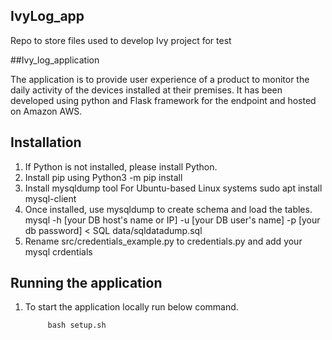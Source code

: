 ## IvyLog_app
Repo to store files used to develop Ivy project for test

##Ivy_log_application

The application is to provide user experience of a product to monitor the daily activity of the devices installed at their premises. It has been developed using python and Flask framework for the endpoint and hosted on Amazon AWS.

## Installation
1.	If Python is not installed, please install Python.
2.	Install pip using 
            Python3 -m pip install
3.	Install mysqldump tool
    For Ubuntu-based Linux systems
            sudo apt install mysql-client
4.  Once installed, use mysqldump to create schema and load the tables.
             mysql -h [your DB host's name or IP] -u [your DB user's name] -p [your db password] < SQL data/sqldatadump.sql
5.  Rename src/credentials_example.py to credentials.py and add your mysql crdentials

## Running the application
1.	To start the application locally run below command.

             bash setup.sh
             


             




